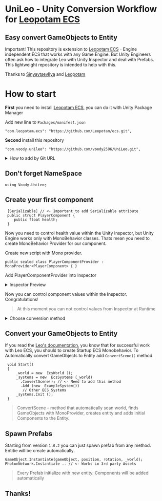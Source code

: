 # UniLeo - Unity Conversion Workflow for [Leopotam ECS](https://github.com/Leopotam/ecs)
## Easy convert GameObjects to Entity

Important! This repository is extension to [Leopotam ECS](https://github.com/Leopotam/ecs) - Engine independent ECS that works with any Game Engine. But Unity Engineers often ask how to integrate Leo with Unity Inspector and deal with Prefabs.
This lightweight repository is intended to help with this.

Thanks to [SinyavtsevIlya](https://github.com/SinyavtsevIlya) and [Leopotam](https://github.com/Leopotam/ecs)

# How to start

**First** you need to install [Leopotam ECS](https://github.com/Leopotam/ecs), you can do it with Unity Package Manager

Add new line to `Packages/manifest.json`
```
"com.leopotam.ecs": "https://github.com/Leopotam/ecs.git",
```
**Second** install this repository

```
"com.voody.unileo": "https://github.com/voody2506/UniLeo.git",
```

<details>
  <summary>How to add by Git URL</summary>
Unity Editor -> Window -> Package Manager
	
	
![](https://i.ibb.co/4gHj69R/2021-04-20-00-23-10.png)
</details>

## Don't forget NameSpace 

```
using Voody.UniLeo;
```


## Create your first component
     [Serializable] // <- Important to add Serializable attribute
     public struct PlayerComponent {
	    public float health;
     }

Now you need to control health value within the Unity Inspector,  but Unity Engine works only with MonoBehavior classes. Thats mean you need to create MonoBehavior Provider for our component.

Create new script with Mono provider.

    public sealed class PlayerComponentProvider : MonoProvider<PlayerComponent> { }

Add PlayerComponentProvider into Inspector
<details>
  <summary>Inspector Preview</summary>

![](https://i.ibb.co/wWQcFg4/2021-04-18-23-43-16.png)
</details>

Now you can control component values within the Inspector. Congratulations!

 > At this moment you can not control values from Inspector at Runtime

<details>
  <summary>Choose conversion method</summary>

![](https://i.ibb.co/GprVL54/2021-04-21-01-43-28.png)

 > Convert And Inject - Just creates entitie with components based on GameObject
 
 > Convert And Destroy - Deletes GameObject after conversion

</details>

## Convert your GameObjects to Entity

If you read the [Leo's documentation](https://github.com/Leopotam/ecs), you know that for successful work with Leo ECS, you should to create Startup ECS Monobehavior. To Automatically convert GameObjects to Entity add `ConvertScene()` method.

```
 void Start() 
 {
     _world = new  EcsWorld ();    
     _systems = new  EcsSystems (_world)
       .ConvertScene(); // <- Need to add this method
       .Add (new  ExampleSystem())
     	// Other ECS Systems   
     _systems.Init (); 
 }
```

> ConvertScene - method that automatically scan world, finds GameObjects with MonoProvider, creates entity and adds initial Components to the Entity.


## Spawn Prefabs

Starting from version `1.0.2` you can just spawn prefab from any method. Entitie will be create automatically.

    GameObject.Instantiate(gameObject, position, rotation, _world);
    PhotonNetwork.Instantiate .. // <- Works in 3rd party Assets
    
> Every Prefab initialize with new entity. Components will be added automatically


## Thanks!
